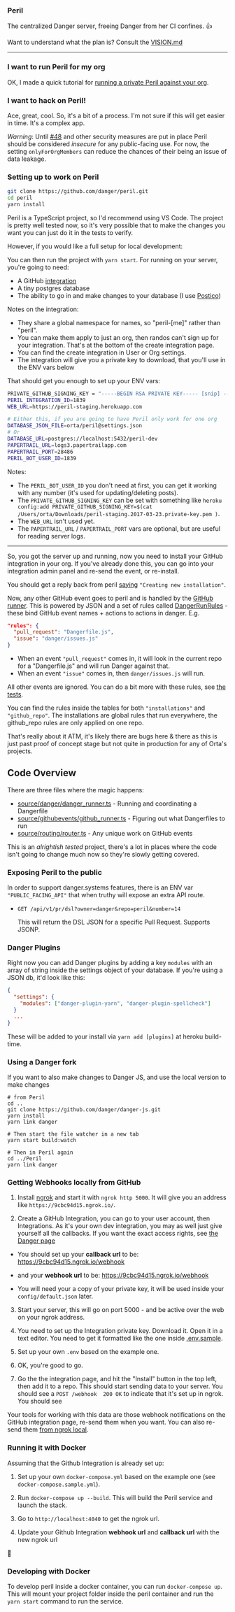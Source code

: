 ### Peril

The centralized Danger server, freeing Danger from her CI confines. 👍

Want to understand what the plan is? Consult the [VISION.md](/VISION.md) 

---

### I want to run Peril for my org

OK, I made a quick tutorial for [running a private Peril against your org](./docs/setup_for_org.md).

### I want to hack on Peril!

Ace, great, cool. So, it's a bit of a process. I'm not sure if this will get easier in time. It's a complex app.

*Warning*: Until [#48][48] and other security measures are put in place Peril should be considered *insecure* for any public-facing use. For now, the setting `onlyForOrgMembers` can reduce the chances of their being an issue of data leakage.

### Setting up to work on Peril

```sh
git clone https://github.com/danger/peril.git
cd peril
yarn install
```

Peril is a TypeScript project, so I'd recommend using VS Code. The project is pretty well tested now, so it's very possible that to make the changes you want you can just do it in the tests to verify.

However, if you would like a full setup for local development:

You can then run the project with `yarn start`. For running on your server, you're going to need: 

* A GitHub [integration][] 
* A tiny postgres database
* The ability to go in and make changes to your database (I use [Postico][])

Notes on the integration:

* They share a global namespace for names, so "peril-[me]" rather than "peril".
* You can make them apply to just an org, then randos can't sign up for your integration. That's at the bottom of the create integration page.
* You can find the create integration in User or Org settings.
* The integration will give you a private key to download, that you'll use in the ENV vars below

That should get you enough to set up your ENV vars:

```sh
PRIVATE_GITHUB_SIGNING_KEY = "-----BEGIN RSA PRIVATE KEY----- [snip] -----END RSA PRIVATE KEY-----"
PERIL_INTEGRATION_ID=1839
WEB_URL=https://peril-staging.herokuapp.com

# Either this, if you are going to have Peril only work for one org
DATABASE_JSON_FILE=orta/peril@settings.json
# Or
DATABASE_URL=postgres://localhost:5432/peril-dev
PAPERTRAIL_URL=logs3.papertrailapp.com
PAPERTRAIL_PORT=28486
PERIL_BOT_USER_ID=1839
```

Notes:

- The `PERIL_BOT_USER_ID` you don't need at first, you can get it working with any number (it's used for updating/deleting posts).
- The `PRIVATE_GITHUB_SIGNING_KEY` can be set with something like `heroku config:add PRIVATE_GITHUB_SIGNING_KEY=$(cat /Users/orta/Downloads/peril-staging.2017-03-23.private-key.pem )`.
- The `WEB_URL` isn't used yet.
- The `PAPERTRAIL_URL` / `PAPERTRAIL_PORT` vars are optional, but are useful for reading server logs.

---

So, you got the server up and running, now you need to install your GitHub integration in your org. If you've already done this, you can go into your integration admin panel and re-send the event, or re-install.

You should get a reply back from peril [saying](source/github/events/create_installation.ts#L8) `"Creating new installation"`.

Now, any other GitHub event goes to peril and is handled by the [GitHub runner](source/github/events/github_runner.ts). This is powered by JSON and a set of rules called [DangerRunRules](master/source/danger/danger_run.ts) - these bind GitHub event names + actions to actions in danger. E.g.

```json
"rules": {
  "pull_request": "Dangerfile.js",
  "issue": "danger/issues.js"
}
```

* When an event `"pull_request"` comes in, it will look in the current repo for a "Dangerfile.js" and will run Danger against that.  
* When an event `"issue"` comes in, then `danger/issues.js` will run.

All other events are ignored. You can do a bit more with these rules, see [the tests](/source/danger/_tests/_danger_run.test.ts).

You can find the rules inside the tables for both `"installations"` and `"github_repo"`. The installations are global rules that run everywhere, the github_repo rules are only applied on one repo.

That's really about it ATM, it's likely there are bugs here & there as this is just past proof of concept stage but not quite in production for any of Orta's projects.

## Code Overview

There are three files where the magic happens:

- [source/danger/danger_runner.ts](source/danger/danger_runner.ts) - Running and coordinating a Dangerfile
- [source/githubevents/github_runner.ts](source/github/events/github_runner.ts) - Figuring out what Dangerfiles to run
- [source/routing/router.ts](source/routing/router.ts) - Any unique work on GitHub events

This is an _alrightish tested_ project, there's a lot in places where the code isn't going to change much now so they're slowly getting covered.

### Exposing Peril to the public

In order to support danger.systems features, there is an ENV var `"PUBLIC_FACING_API"` that when truthy will expose an extra API route.

- `GET /api/v1/pr/dsl?owner=danger&repo=peril&number=14`

  This will return the DSL JSON for a specific Pull Request. Supports JSONP.

### Danger Plugins

Right now you can add Danger plugins by adding a key `modules` with an array of string inside the settings object of your database. If you're using a JSON db, it'd look like this:

```json
{
  "settings": {
    "modules": ["danger-plugin-yarn", "danger-plugin-spellcheck"]
  }
  ...
}
```

These will be added to your install via `yarn add [plugins]` at heroku build-time.

### Using a Danger fork
If you want to also make changes to Danger JS, and use the local version to make changes

```
# from Peril
cd ..
git clone https://github.com/danger/danger-js.git
yarn install
yarn link danger

# Then start the file watcher in a new tab
yarn start build:watch

# Then in Peril again
cd ../Peril
yarn link danger
```

### Getting Webhooks locally from GitHub

1. Install [ngrok](https://ngrok.com/) and start it with `ngrok http 5000`. It will give you an address like `https://9cbc94d15.ngrok.io/`.

2. Create a GitHub Integration, you can go to your user account, then Integrations. As it's your own dev integration, you may as well just give yourself all the callbacks. If you want the exact access rights, see [the Danger page](https://github.com/integration/danger)

  * You should set up your **callback url** to be: https://9cbc94d15.ngrok.io/webhook

  * and your **webhook url** to be: https://9cbc94d15.ngrok.io/webhook

  * You will need your a copy of your private key, it will be used inside your `config/default.json` later.

3. Start your server, this will go on port 5000 - and be active over the web on your ngrok address.

4. You need to set up the Integration private key. Download it. Open it in a text editor. You need to get it formatted like the one inside [.env.sample](.env.sample).

5. Set up your own `.env` based on the example one.

6. OK, you're good to go.

7. Go the the integration page, and hit the "Install" button in the top left, then add it to a repo. This should start sending data to your server. You should see a `POST /webhook  200 OK` to indicate that it's set up in ngrok. You should see 

Your tools for working with this data are those webhook notifications on the GitHub integration page, re-send them when you want. You can also re-send them [from ngrok local](http://localhost:4040/inspect/http).


### Running it with Docker

Assuming that the Github Integration is already set up:

1. Set up your own `docker-compose.yml` based on the example one (see `docker-compose.sample.yml`).

2. Run `docker-compose up --build`. This will build the Peril service and launch the stack.

3. Go to `http://localhost:4040` to get the ngrok url.

4. Update your Github Integration **webhook url** and **callback url** with the new ngrok url

:whale:

### Developing with Docker

To develop peril inside a docker container, you can run `docker-compose up`. This will mount your project folder inside the peril container and run the `yarn start` command to run the service.

[postico]: https://eggerapps.at/postico/
[integration]: https://developer.github.com/early-access/integrations/
[48]: https://github.com/danger/peril/issues/48
